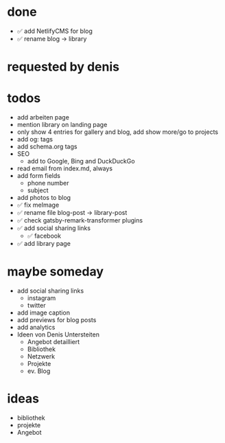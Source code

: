 # done

- ✅ add NetlifyCMS for blog
- ✅ rename blog -> library

# requested by denis

# todos

- add arbeiten page
- mention library on landing page
- only show 4 entries for gallery and blog, add show more/go to projects
- add og: tags
- add schema.org tags
- SEO
  - add to Google, Bing and DuckDuckGo
- read email from index.md, always
- add form fields
  - phone number
  - subject
- add photos to blog
- ✅ fix meImage
- ✅ rename file blog-post -> library-post
- ✅ check gatsby-remark-transformer plugins
- ✅ add social sharing links
  - ✅ facebook
- ✅ add library page

# maybe someday

- add social sharing links
  - instagram
  - twitter
- add image caption
- add previews for blog posts
- add analytics
- Ideen von Denis Untersteiten
  - Angebot detailliert
  - Bibliothek
  - Netzwerk
  - Projekte
  - ev. Blog

# ideas

- bibliothek
- projekte
- Angebot
